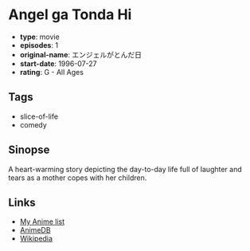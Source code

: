# Angel ga Tonda Hi

-   **type**: movie
-   **episodes**: 1
-   **original-name**: エンジェルがとんだ日
-   **start-date**: 1996-07-27
-   **rating**: G - All Ages

## Tags

-   slice-of-life
-   comedy

## Sinopse

A heart-warming story depicting the day-to-day life full of laughter and tears as a mother copes with her children.

## Links

-   [My Anime list](https://myanimelist.net/anime/22959/Angel_ga_Tonda_Hi)
-   [AnimeDB](http://anidb.info/perl-bin/animedb.pl?show=anime&aid=8608)
-   [Wikipedia](http://ja.wikipedia.org/wiki/%E7%8F%BE%E4%BB%A3%E3%81%B7%E3%82%8D%E3%81%A0%E3%81%8F%E3%81%97%E3%82%87%E3%82%93#.E6.B2.BF.E9.9D.A9)

